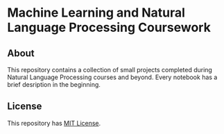 # Machine Learning and Natural Language Processing Coursework
## About
This repository contains a collection of small projects completed during Natural Language Processing courses and beyond. Every notebook has a brief desription in the beginning.
## License
This repository has [MIT License](LICENSE). 
